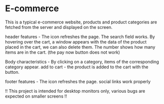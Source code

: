 # E-commerce
This is a typical e-commerce website, products and product categories are fetched from the server and displayed on the screen.

header features - The icon refreshes the page.
                 The search field works.
                 By hovering over the cart, a window appears with the data of the product placed in the cart, we can also delete them.
                 The number shows how many items are in the cart.     (the pay now button does not work)  

                 
Body characteristics - By clicking on a category, items of the corresponding category appear.
                       add to cart - the product is added to the cart with the button.

                       
footer features - The icon refreshes the page.
                  social links work properly


!! This project is intended for desktop monitors only, various bugs are expected on smaller screens !!
